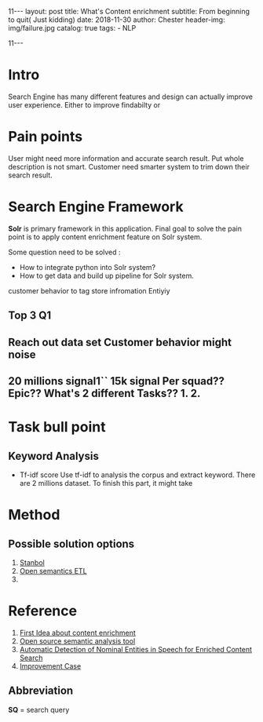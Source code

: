 11﻿---
layout:     post
title:      What's Content enrichment
subtitle:   From beginning to quit( Just kidding)
date:       2018-11-30
author:    Chester
header-img: img/failure.jpg
catalog: true
tags:
    - NLP
    
11---
# Intro
Search Engine has many different features and design can actually improve user experience. Either to improve findabilty or 


# Pain points
User might need more information and accurate search result. Put whole description is not smart. Customer need smarter system to trim down their search result.
# Search Engine Framework
**Solr** is primary framework in this application. Final goal to solve the pain point is to apply content enrichment feature on Solr system. 

Some question need to be solved :
- How to integrate python into Solr system?
- How to get data and build up pipeline for Solr system.


customer behavior 
to tag 
store infromation
Entiyiy

Top 3
Q1
-------------------
Reach out data set 
Customer behavior might noise
-----------------------------
20 millions signal1``
15k signal
Per squad??
Epic??
What's 2 different Tasks??
1.
2.
----------------------
# Task bull point
## Keyword Analysis
- Tf-idf score 
	Use tf-idf to analysis the corpus and extract keyword. There are 2 millions dataset. To finish this part, it might take 



# Method
## Possible solution options

 1. [Stanbol](http://stanbol.apache.org/development/index.html#source_code)
 2. [Open semantics ETL](https://github.com/opensemanticsearch/open-semantic-etl)
 3. 

# Reference


 1. [First Idea about content enrichment](http://breakthroughanalysis.com/2012/01/25/smart-content-re-viewed-text-analytics-and-semantic-content-enrichment/)
 2. [Open source semantic analysis tool](https://opensemanticsearch.org/etl)
 3. [Automatic Detection of Nominal Entities in Speech for Enriched Content Search](file:///home/chester/Downloads/5862-29771-1-PB.pdf)
 4. [Improvement Case](https://www.iknow.us/projects/content-enrichment-and-search-enhancement)

## Abbreviation
**SQ** = search query
<!--stackedit_data:
eyJoaXN0b3J5IjpbMTM3OTc4NjI5LDEyMDI3MzI1NTQsNjE3Nj
U3MzQxLDE1NzQ5MDQ1ODAsMTE2MTQwMjAwMiwtMTk5MjkwNTM1
OSwtMTkyOTc1NDI1NywxNTQ0MjIyNTczLC05MDg1OTMzNjMsOT
gzMTc2OTg3LDU4NjM0OTI2MCwtNzk4NTI1NjEzLDE1MDk2NzUw
MzcsLTE0NzY4MDM3NTgsLTE1MjQwMTYwMDBdfQ==
-->